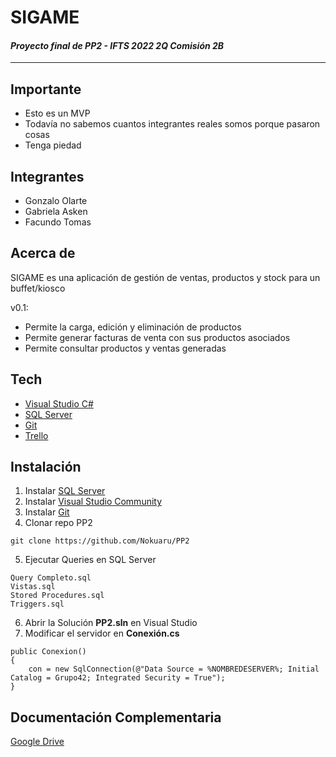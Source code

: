 # **SIGAME**
#### _Proyecto final de PP2 - IFTS 2022 2Q Comisión 2B_

---

## **Importante**

- Esto es un MVP
- Todavía no sabemos cuantos integrantes reales somos porque pasaron cosas
- Tenga piedad

## **Integrantes**

- Gonzalo Olarte
- Gabriela Asken
- Facundo Tomas

## **Acerca de**

SIGAME es una aplicación de gestión de ventas, productos y stock para un buffet/kiosco

v0.1:
- Permite la carga, edición y eliminación de productos
- Permite generar facturas de venta con sus productos asociados
- Permite consultar productos y ventas generadas


## **Tech**

- [Visual Studio C#](https://visualstudio.microsoft.com/es/vs/features/net-development/)
- [SQL Server](https://www.microsoft.com/es-es/sql-server/sql-server-downloads)
- [Git](https://git-scm.com/)
- [Trello](https://trello.com/b/Uep3os9K/grupo-42)

## **Instalación**

1) Instalar [SQL Server](https://www.microsoft.com/es-es/sql-server/sql-server-downloads)
2) Instalar [Visual Studio Community](https://visualstudio.microsoft.com/es/vs/features/net-development/)
3) Instalar [Git](https://git-scm.com/)
4) Clonar repo PP2
```
git clone https://github.com/Nokuaru/PP2
```
5) Ejecutar Queries en SQL Server
```
Query Completo.sql
Vistas.sql
Stored Procedures.sql
Triggers.sql
```
6) Abrir la Solución **PP2.sln** en Visual Studio
7) Modificar el servidor en **Conexión.cs**
```
public Conexion()
{
	con = new SqlConnection(@"Data Source = %NOMBREDESERVER%; Initial Catalog = Grupo42; Integrated Security = True");
}
```
## **Documentación Complementaria**

[Google Drive](https://drive.google.com/drive/folders/1stJxENv8zSXfTaXmVVeULtq8sT1-aM-f?usp=share_link)


